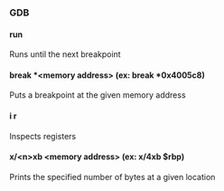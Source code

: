 ### GDB
#### run
Runs until the next breakpoint

#### break *\<memory address\> (ex: break *0x4005c8)
Puts a breakpoint at the given memory address

#### i r
Inspects registers

#### x\/\<n\>xb \<memory address\> (ex: x/4xb $rbp)
Prints the specified number of bytes at a given location
